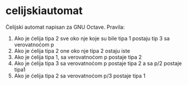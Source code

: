 # celijskiautomat
Ćelijski automat napisan za GNU Octave.
Pravila:
1. Ako je ćelija tipa 2 sve oko nje koje su bile tipa 1 postaju tip 3 sa verovatnoćom p
2. Ako je ćelija tipa 2 one oko nje tipa 2 ostaju iste
3. Ako je ćelija tipa 1, sa verovatnoćom p postaje tipa 2
4. Ako je ćelija tipa 3 sa verovatnoćom p postaje tipa 2 a sa p/2 postaje tipa1
5. Ako je ćelija tipa 2 sa verovatnoćom p/3 postaje tipa 1
